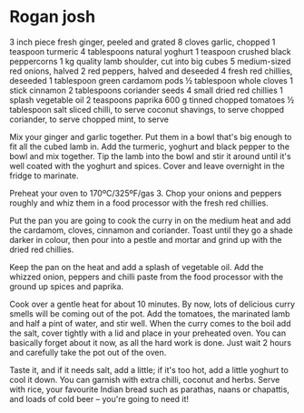 # Rogan josh

3 inch piece fresh ginger, peeled and grated
8 cloves garlic, chopped
1 teaspoon turmeric
4 tablespoons natural yoghurt
1 teaspoon crushed black peppercorns
1 kg quality lamb shoulder, cut into big cubes
5 medium-sized red onions, halved
2 red peppers, halved and deseeded
4 fresh red chillies, deseeded
1 tablespoon green cardamom pods
½ tablespoon whole cloves
1 stick cinnamon
2 tablespoons coriander seeds
4 small dried red chillies
1 splash vegetable oil
2 teaspoons paprika
600 g tinned chopped tomatoes
½ tablespoon salt
sliced chilli, to serve
coconut shavings, to serve
chopped coriander, to serve
chopped mint, to serve

Mix your ginger and garlic together. Put them in a bowl that's big enough to fit all the cubed lamb in. Add the turmeric, yoghurt and black pepper to the bowl and mix together. Tip the lamb into the bowl and stir it around until it's well coated with the yoghurt and spices. Cover and leave overnight in the fridge to marinate.

Preheat your oven to 170ºC/325ºF/gas 3. Chop your onions and peppers roughly and whiz them in a food processor with the fresh red chillies.

Put the pan you are going to cook the curry in on the medium heat and add the cardamom, cloves, cinnamon and coriander. Toast until they go a shade darker in colour, then pour into a pestle and mortar and grind up with the dried red chillies.

Keep the pan on the heat and add a splash of vegetable oil. Add the whizzed onion, peppers and chilli paste from the food processor with the ground up spices and paprika.

Cook over a gentle heat for about 10 minutes. By now, lots of delicious curry smells will be coming out of the pot. Add the tomatoes, the marinated lamb and half a pint of water, and stir well. When the curry comes to the boil add the salt, cover tightly with a lid and place in your preheated oven. You can basically forget about it now, as all the hard work is done. Just wait 2 hours and carefully take the pot out of the oven.

Taste it, and if it needs salt, add a little; if it's too hot, add a little yoghurt to cool it down. You can garnish with extra chilli, coconut and herbs. Serve with rice, your favourite Indian bread such as parathas, naans or chapattis, and loads of cold beer – you're going to need it!